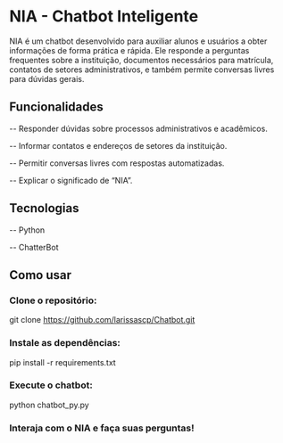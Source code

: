 # NIA - Chatbot Inteligente

NIA é um chatbot desenvolvido para auxiliar alunos e usuários a obter informações de forma prática e rápida. Ele responde a perguntas frequentes sobre a instituição, documentos necessários para matrícula, contatos de setores administrativos, e também permite conversas livres para dúvidas gerais.

## Funcionalidades

-- Responder dúvidas sobre processos administrativos e acadêmicos.

-- Informar contatos e endereços de setores da instituição.

-- Permitir conversas livres com respostas automatizadas.

-- Explicar o significado de “NIA”.

## Tecnologias

-- Python

-- ChatterBot

## Como usar

### Clone o repositório:

git clone https://github.com/larissascp/Chatbot.git

### Instale as dependências:

pip install -r requirements.txt

### Execute o chatbot:

python chatbot_py.py

### Interaja com o NIA e faça suas perguntas!
